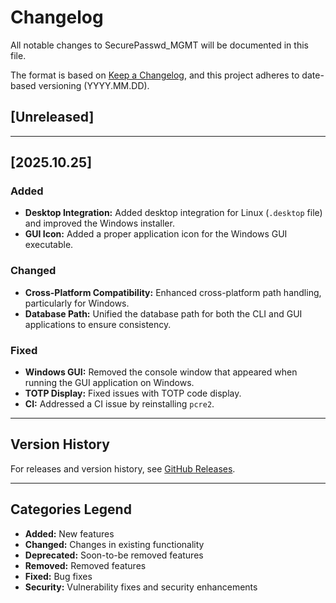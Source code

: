 # Changelog

All notable changes to SecurePasswd_MGMT will be documented in this file.

The format is based on [Keep a Changelog](https://keepachangelog.com/en/1.0.0/),
and this project adheres to date-based versioning (YYYY.MM.DD).

## [Unreleased]

---

## [2025.10.25]

### Added
- **Desktop Integration:** Added desktop integration for Linux (`.desktop` file) and improved the Windows installer.
- **GUI Icon:** Added a proper application icon for the Windows GUI executable.

### Changed
- **Cross-Platform Compatibility:** Enhanced cross-platform path handling, particularly for Windows.
- **Database Path:** Unified the database path for both the CLI and GUI applications to ensure consistency.

### Fixed
- **Windows GUI:** Removed the console window that appeared when running the GUI application on Windows.
- **TOTP Display:** Fixed issues with TOTP code display.
- **CI:** Addressed a CI issue by reinstalling `pcre2`.

---

## Version History

For releases and version history, see [GitHub Releases](https://github.com/fam007e/SecurePasswd_MGMT/releases).

---

## Categories Legend

- **Added:** New features
- **Changed:** Changes in existing functionality
- **Deprecated:** Soon-to-be removed features
- **Removed:** Removed features
- **Fixed:** Bug fixes
- **Security:** Vulnerability fixes and security enhancements